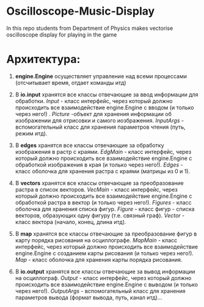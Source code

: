 # Oscilloscope-Music-Display
In this repo students from Department of Physics makes vectorise oscilloscope  display for playing in the game

# Архитектура:

1. **engine.Engine** осуществляет управление над всеми процессами (отсчитывает время, отдает команды итд)

2. В **io.input** хранятся все классы отвечающие за ввод информации для обработки. *Input* - класс интерфейс, через который должно происходить все взаимодействие engine.Engine с вводом (и только через него!) . *Picture* -объект для хранения информации об изображении для отрисовки и самого иозбражения. *InputArgs* - вспомогательный класс для хранения параметров чтения (путь, режим итд). 

3. В **edges** хранятся все классы отвечающие за обработку изображения в растр с краями. *EdgMain* - класс интерфейс, через который должно происходить все взаимодействие engine.Engine с обработкой изображения в края (и только через него!). *Edges* - класс оболочка для хранения растра с краями (матрицы из 0 и 1).

4. В **vectors** хранятся все классы отвечающие за преобразование растра в список векторов. *VecMain* - класс интерфейс, через который должно происходить все взаимодействие engine.Engine с обработкой растра в вектор (и только через него!). *Figures* - класс оболочка для хранения списка фигур. *Figure* - класс фигур - списка векторов, образующих одну фигуру (т.е. связный граф). *Vector* - класс вектора (начало, конец, длина итд).
 
5. В **map** хранятся все классы отвечающие за преобразование фигур в карту порядка рисования на осциллографе. *MapMain* - класс интерфейс, через который должно происходить все взаимодействие engine.Engine с созданием карты рисования (и только через него!). *Map* - класс оболочка для хранения карты порядка рисования.

6. В **io.output** хранятся все классы отвечающие за вывод информации на осциллограф. *Output* - класс интерфейс, через который должно происходить все взаимодействие engine.Engine с выводом (и только через него!). *OutputArgs* - вспомогательный класс для хранения параметров вывода (формат вывода, путь, канал итд)... 

